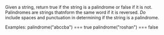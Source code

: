 Given a string, return true if the string is a palindrome or false if it is not.  
Palindromes are strings thatnform the same word if it is reversed. 
*Do* include spaces and punctuation in determining if the string is a palindrome.

Examples:
    palindrome("abccba") === true
    palindrome("roshan") === false